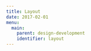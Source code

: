 ```yaml
---
title: Layout
date: 2017-02-01
menu:
  main:
    parent: design-development
    identifier: layout
---
```

